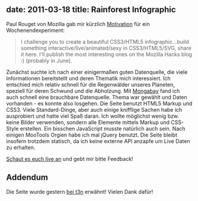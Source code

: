date: 2011-03-18
title: Rainforest Infographic
---


Paul Rouget von Mozilla gab mir kürzlich [Motivation](http://paulrouget.com/e/infographicsInHTML5) für ein Wochenendexperiment:

<blockquote class="quote">
  I challenge you to create a beautiful CSS3/HTML5 infographic...build something interactive/live/animated/sexy in CSS3/HTML5/SVG, share it here. I'll publish the most interesting ones on the Mozilla Hacks blog :) (probably in June).
</blockquote>

Zunächst suchte ich nach einer einigermaßen guten Datenquelle, die viele Informationen bereitstellt und deren Thematik mich interessiert. Ich entschied mich relativ schnell für die Regenwälder unseres Planeten, speziell für deren Schwund und die Abholzung. Mit [Mongabay](http://www.mongabay.com/) fand ich auch schnell eine brauchbare Datenquelle. Thema war gewählt und Daten vorhanden - es konnte also losgehen.
Die Seite benutzt HTML5 Markup und CSS3. Viele Standard-Dinge, aber auch einige knifflige Sachen habe ich ausprobiert und hatte viel Spaß daran. Ich wollte möglichst wenig bzw. keine Bilder verwenden, sondern alle Elemente mittels Markup und CSS-Style erstellen. Ein bisschen JavaScript musste natürlich auch sein. Nach einigen MooTools Orgien habe ich mal jQuery benutzt. Die Seite bleibt insofern trotzdem statisch, da ich keine externe API anzapfe um Live Daten zu erhalten.

[Schaut es euch live an](http://www.jonathan-krause.de/rainforest) und gebt mir bitte Feedback!


## Addendum
Die Seite wurde gestern [bei t3n](http://t3n.de/news/t3n-devlinks-infografik-html5-hintergrundbilder-jquery-310800/) erwähnt! Vielen Dank dafür!
